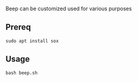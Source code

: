 Beep can be customized used for various purposes

## Prereq

`sudo apt install sox`

## Usage 

`bash beep.sh`
